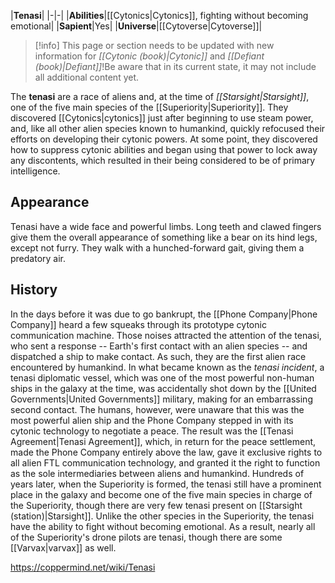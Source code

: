 |**Tenasi**|
|-|-|
|**Abilities**|[[Cytonics\|Cytonics]], fighting without becoming emotional|
|**Sapient**|Yes|
|**Universe**|[[Cytoverse\|Cytoverse]]|

> [!info] This page or section needs to be updated with new information for *[[Cytonic (book)\|Cytonic]]* and *[[Defiant (book)\|Defiant]]*!Be aware that in its current state, it may not include all additional content yet.

The **tenasi** are a race of aliens and, at the time of *[[Starsight\|Starsight]]*, one of the five main species of the [[Superiority\|Superiority]]. They discovered [[Cytonics\|cytonics]] just after beginning to use steam power, and, like all other alien species known to humankind, quickly refocused their efforts on developing their cytonic powers. At some point, they discovered how to suppress cytonic abilities and began using that power to lock away any discontents, which resulted in their being considered to be of primary intelligence.

## Appearance
Tenasi have a wide face and powerful limbs. Long teeth and clawed fingers give them the overall appearance of something like a bear on its hind legs, except not furry. They walk with a hunched-forward gait, giving them a predatory air.

## History
In the days before it was due to go bankrupt, the [[Phone Company\|Phone Company]] heard a few squeaks through its prototype cytonic communication machine. Those noises attracted the attention of the tenasi, who sent a response -- Earth's first contact with an alien species -- and dispatched a ship to make contact. As such, they are the first alien race encountered by humankind.
In what became known as the *tenasi incident*, a tenasi diplomatic vessel, which was one of the most powerful non-human ships in the galaxy at the time, was accidentally shot down by the [[United Governments\|United Governments]] military, making for an embarrassing second contact. The humans, however, were unaware that this was the most powerful alien ship and the Phone Company stepped in with its cytonic technology to negotiate a peace. The result was the [[Tenasi Agreement\|Tenasi Agreement]], which, in return for the peace settlement, made the Phone Company entirely above the law, gave it exclusive rights to all alien FTL communication technology, and granted it the right to function as the sole intermediaries between aliens and humankind.
Hundreds of years later, when the Superiority is formed, the tenasi still have a prominent place in the galaxy and become one of the five main species in charge of the Superiority, though there are very few tenasi present on [[Starsight (station)\|Starsight]]. Unlike the other species in the Superiority, the tenasi have the ability to fight without becoming emotional. As a result, nearly all of the Superiority's drone pilots are tenasi, though there are some [[Varvax\|varvax]] as well.



https://coppermind.net/wiki/Tenasi